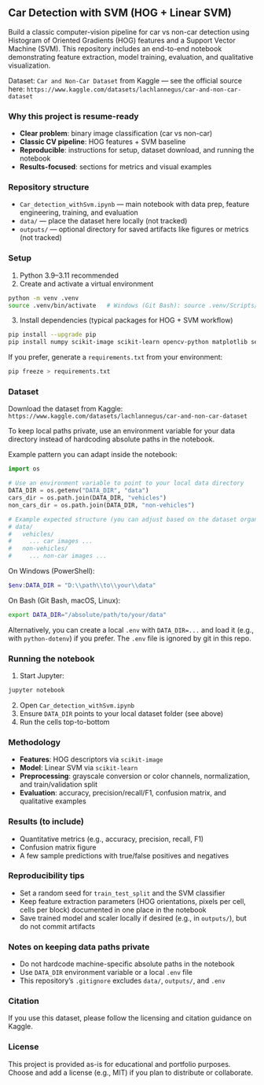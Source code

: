 ## Car Detection with SVM (HOG + Linear SVM)

Build a classic computer-vision pipeline for car vs non-car detection using Histogram of Oriented Gradients (HOG) features and a Support Vector Machine (SVM). This repository includes an end-to-end notebook demonstrating feature extraction, model training, evaluation, and qualitative visualization.

Dataset: `Car and Non-Car Dataset` from Kaggle — see the official source here: `https://www.kaggle.com/datasets/lachlannegus/car-and-non-car-dataset`

### Why this project is resume-ready
- **Clear problem**: binary image classification (car vs non-car)
- **Classic CV pipeline**: HOG features + SVM baseline
- **Reproducible**: instructions for setup, dataset download, and running the notebook
- **Results-focused**: sections for metrics and visual examples

### Repository structure
- `Car_detection_withSvm.ipynb` — main notebook with data prep, feature engineering, training, and evaluation
- `data/` — place the dataset here locally (not tracked)
- `outputs/` — optional directory for saved artifacts like figures or metrics (not tracked)

### Setup
1) Python 3.9–3.11 recommended
2) Create and activate a virtual environment

```bash
python -m venv .venv
source .venv/bin/activate   # Windows (Git Bash): source .venv/Scripts/activate
```

3) Install dependencies (typical packages for HOG + SVM workflow)

```bash
pip install --upgrade pip
pip install numpy scikit-image scikit-learn opencv-python matplotlib seaborn jupyter
```

If you prefer, generate a `requirements.txt` from your environment:

```bash
pip freeze > requirements.txt
```

### Dataset
Download the dataset from Kaggle: `https://www.kaggle.com/datasets/lachlannegus/car-and-non-car-dataset`

To keep local paths private, use an environment variable for your data directory instead of hardcoding absolute paths in the notebook.

Example pattern you can adapt inside the notebook:

```python
import os

# Use an environment variable to point to your local data directory
DATA_DIR = os.getenv("DATA_DIR", "data")
cars_dir = os.path.join(DATA_DIR, "vehicles")
non_cars_dir = os.path.join(DATA_DIR, "non-vehicles")

# Example expected structure (you can adjust based on the dataset organization):
# data/
#   vehicles/
#     ... car images ...
#   non-vehicles/
#     ... non-car images ...
```

On Windows (PowerShell):

```powershell
$env:DATA_DIR = "D:\\path\\to\\your\\data"
```

On Bash (Git Bash, macOS, Linux):

```bash
export DATA_DIR="/absolute/path/to/your/data"
```

Alternatively, you can create a local `.env` with `DATA_DIR=...` and load it (e.g., with `python-dotenv`) if you prefer. The `.env` file is ignored by git in this repo.

### Running the notebook
1) Start Jupyter:

```bash
jupyter notebook
```

2) Open `Car_detection_withSvm.ipynb`
3) Ensure `DATA_DIR` points to your local dataset folder (see above)
4) Run the cells top-to-bottom

### Methodology
- **Features**: HOG descriptors via `scikit-image`
- **Model**: Linear SVM via `scikit-learn`
- **Preprocessing**: grayscale conversion or color channels, normalization, and train/validation split
- **Evaluation**: accuracy, precision/recall/F1, confusion matrix, and qualitative examples

### Results (to include)
- Quantitative metrics (e.g., accuracy, precision, recall, F1)
- Confusion matrix figure
- A few sample predictions with true/false positives and negatives

### Reproducibility tips
- Set a random seed for `train_test_split` and the SVM classifier
- Keep feature extraction parameters (HOG orientations, pixels per cell, cells per block) documented in one place in the notebook
- Save trained model and scaler locally if desired (e.g., in `outputs/`), but do not commit artifacts

### Notes on keeping data paths private
- Do not hardcode machine-specific absolute paths in the notebook
- Use `DATA_DIR` environment variable or a local `.env` file
- This repository’s `.gitignore` excludes `data/`, `outputs/`, and `.env`

### Citation
If you use this dataset, please follow the licensing and citation guidance on Kaggle.

### License
This project is provided as-is for educational and portfolio purposes. Choose and add a license (e.g., MIT) if you plan to distribute or collaborate.

